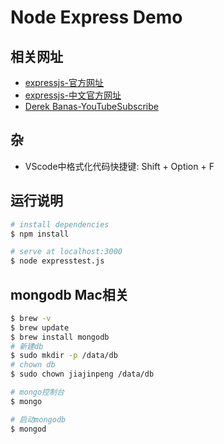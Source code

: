 # Node Express Demo

## 相关网址

* [expressjs-官方网址](http://expressjs.com)
* [expressjs-中文官方网址](http://expressjs.com/zh-cn/)
* [Derek Banas-YouTubeSubscribe](https://www.youtube.com/channel/UCwRXb5dUK4cvsHbx-rGzSgw)

## 杂

* VScode中格式化代码快捷键: Shift + Option + F

## 运行说明

``` bash
# install dependencies
$ npm install

# serve at localhost:3000
$ node expresstest.js
```

## mongodb Mac相关

``` bash
$ brew -v
$ brew update
$ brew install mongodb
# 新建db
$ sudo mkdir -p /data/db
# chown db
$ sudo chown jiajinpeng /data/db

# mongo控制台
$ mongo

# 启动mongodb
$ mongod
```
